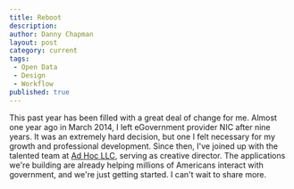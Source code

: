 ```yaml
---
title: Reboot
description:
author: Danny Chapman
layout: post
category: current
tags:
 - Open Data
 - Design
 - Workflow
published: true
---
```


This past year has been filled with a great deal of change for me. Almost one year ago in March 2014, I left eGovernment provider NIC after nine years. It was an extremely hard decision, but one I felt necessary for my growth and professional development. Since then, I've joined up with the talented team at [Ad Hoc LLC](http://adhocteam.us), serving as creative director. The applications we're building are already helping millions of Americans interact with government, and we're just getting started. I can't wait to share more.
